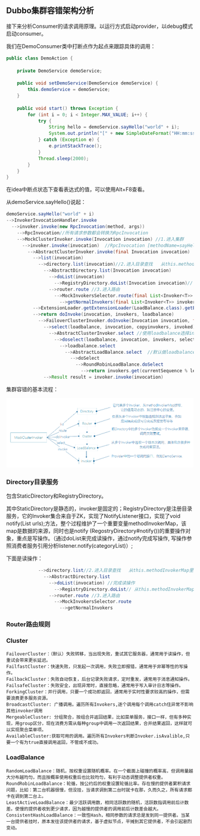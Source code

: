 ## Dubbo集群容错架构分析

接下来分析Consumer的请求调用原理。以运行方式启动provider，以debug模式启动consumer。

我们在DemoConsumer类中打断点作为起点来跟踪具体的调用：

```java
public class DemoAction {

    private DemoService demoService;

    public void setDemoService(DemoService demoService) {
        this.demoService = demoService;
    }

    public void start() throws Exception {
        for (int i = 0; i < Integer.MAX_VALUE; i++) {
            try {
                String hello = demoService.sayHello("world" + i);
                System.out.println("[" + new SimpleDateFormat("HH:mm:ss").format(new Date()) + "] " + hello);
            } catch (Exception e) {
                e.printStackTrace();
            }
            Thread.sleep(2000);
        }
    }
}
```

在idea中断点状态下查看表达式的值，可以使用Alt+F8查看。

从demoService.sayHello()说起：

```java
demoService.sayHello("world" + i)
-->InvokerInvocationHandler.invoke
  -->invoker.invoke(new RpcInvocation(method, args))
    -->RpcInvocation//所有请求参数都会转换为RpcInvocation
    -->MockClusterInvoker.invoke(Invocation invocation) //1.进入集群
      -->invoker.invoke(invocation)  //RpcInvocation [methodName=sayHello, parameterTypes=[class java.lang.String], arguments=[world0], attachments={}]
        -->AbstractClusterInvoker.invoke(final Invocation invocation)
          -->list(invocation)
            -->directory.list(invocation)//2.进入目录查找   从this.methodInvokerMap里面查找一个Invoker
              -->AbstractDirectory.list(Invocation invocation)
                -->doList(invocation)
                  -->RegistryDirectory.doList(Invocation invocation)// 从this.methodInvokerMap里面查找一个Invoker
                -->router.route //3.进入路由 
                  -->MockInvokersSelector.route(final List<Invoker<T>> invokers, URL url, final Invocation invocation)
                    -->getNormalInvokers(final List<Invoker<T>> invokers)
          -->ExtensionLoader.getExtensionLoader(LoadBalance.class).getExtension("roundrobin")
          -->return doInvoke(invocation, invokers, loadbalance)
            -->FailoverClusterInvoker.doInvoke(Invocation invocation, final List<Invoker<T>> invokers, LoadBalance loadbalance)
              -->select(loadbalance, invocation, copyinvokers, invoked) //4.进入负载均衡
                -->AbstractClusterInvoker.select //使用loadbalance选择invoker. a)先lb选择，如果在selected列表中 或者 不可用且做检验时，进入下一步(重选),否则直接返回</br> * b)重选验证规则：selected > available .保证重选出的结果尽量不在select中，并且是可用的
                  -->doselect(loadbalance, invocation, invokers, selected) ////如果只有一个invoker，则直接返回该invoker；如果有两个则退化成轮训；如果更多则做负载均衡如下：
                    -->loadbalance.select
                      -->AbstractLoadBalance.select  //默认做loadbalance
                        -->doSelect
                          -->RoundRobinLoadBalance.doSelect 
                            -->return invokers.get(currentSequence % length)//取模轮循
              -->Result result = invoker.invoke(invocation)
```

集群容错的基本流程：

![cluster_invoker](img/cluster_invoker.png)

### Directory目录服务

包含StaticDirectory和RegistryDirectory。

其中StaticDirectory是静态的，invoker是固定的；RegistryDirectory是注册目录服务，它的Invoker集合来自于ZK，实现了NotifyListener接口，实现了void notify(List<URL> urls);方法，整个过程维护了一个重要变量methodInvokerMap，该map是数据的来源，同时也是notify (RegostryDirectory#notify())的重要操作对象，重点是写操作。（通过doList来完成读操作，通过notify完成写操作, 写操作参照消费者服务引用分析listener.notify(categoryList)）;

下面是读操作：

```java
            -->directory.list//2.进入目录查找   从this.methodInvokerMap里面查找一个Invoker
              -->AbstractDirectory.list
                -->doList(invocation) //完成读操作
                  -->RegistryDirectory.doList// 从this.methodInvokerMap里面查找一个Invoker
                -->router.route //3.进入路由 
                  -->MockInvokersSelector.route
                    -->getNormalInvokers
```

### Router路由规则

### Cluster

```
FailoverCluster：（默认）失败转移，当出现失败，重试其它服务器，通常用于读操作，但重试会带来更长延迟。
FailfastCluster：快速失败，只发起一次调用，失败立即报错，通常用于非幂等性的写操作。
FailbackCluster：失败自动恢复，后台记录失败请求，定时重发，通常用于消息通知操作。
FailsafeCluster：失败安全，出现异常时，直接忽略，通常用于写入审计日志等操作。
ForkingCluster：并行调用，只要一个成功即返回，通常用于实时性要求较高的操作，但需要浪费更多服务资源。
BroadcastCluster: 广播调用。遍历所有Invokers,逐个调用每个调用catch住异常不影响其他invoker调用
MergeableCluster: 分组聚合，按组合并返回结果，比如菜单服务，接口一样，但有多种实现，用group区分，现在消费方需从每种group中调用一次返回结果，合并结果返回，这样就可以实现聚合菜单项。
AvailableCluster:获取可用的调用。遍历所有Invokers判断Invoker.isAvalible,只要一个有为true直接调用返回，不管成不成功。
```

### LoadBalance

```
RandomLoadBalance：随机，按权重设置随机概率。在一个截面上碰撞的概率高，但调用量越大分布越均匀，而且按概率使用权重后也比较均匀，有利于动态调整提供者权重。
RoundRobinLoadBalance：轮循，按公约后的权重设置轮循比率。存在慢的提供者累积请求问题，比如：第二台机器很慢，但没挂，当请求调到第二台时就卡在那，久而久之，所有请求都卡在调到第二台上。
LeastActiveLoadBalance：最少活跃调用数，相同活跃数的随机，活跃数指调用前后计数差。使慢的提供者收到更少请求，因为越慢的提供者的调用前后计数差会越大。
ConsistentHashLoadBalance：一致性Hash，相同参数的请求总是发到同一提供者。当某一台提供者挂时，原本发往该提供者的请求，基于虚拟节点，平摊到其它提供者，不会引起剧烈变动。
```

